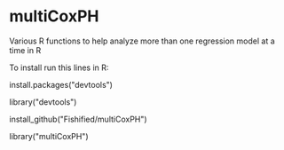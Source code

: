 # multiCoxPH
Various R functions to help analyze more than one regression model at a time in R

To install run this lines in R:

install.packages("devtools")

library("devtools")

install_github("Fishified/multiCoxPH")

library("multiCoxPH")
